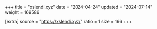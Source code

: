 +++
title = "xslendi.xyz"
date = "2024-04-24"
updated = "2024-07-14"
weight = 169586

[extra]
source = "https://xslendi.xyz/"
ratio = 1
size = 166
+++

